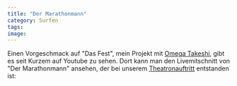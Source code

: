 ```yaml
---
title: "Der Marathonmann"
category: Surfen
tags: 
image: 
---
```


Einen Vorgeschmack auf "Das Fest", mein Projekt mit [Omega Takeshi](http://www.myspace.com/88komaflash), gibt es seit Kurzem auf Youtube zu sehen. Dort kann man den Livemitschnitt von "Der Marathonmann" ansehen, der bei unserem [Theatronauftritt](http://www.the-groundzero.com/tag/snwt) entstanden ist:  

  

